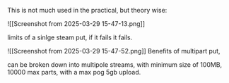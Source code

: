This is not much used in the practical, but theory wise:


![[Screenshot from 2025-03-29 15-47-13.png]]

limits of a sinlge steam put, if it fails it fails.

![[Screenshot from 2025-03-29 15-47-52.png]]
Benefits of multipart put,

can be broken down into multipole streams, with minimum size of 100MB, 10000 max parts, with a max pog 5gb upload.

